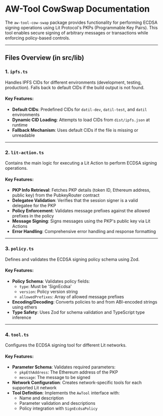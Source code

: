 # AW-Tool CowSwap Documentation

The `aw-tool-cow-swap` package provides functionality for performing ECDSA signing operations using Lit Protocol's PKPs (Programmable Key Pairs). This tool enables secure signing of arbitrary messages or transactions while enforcing policy-based controls.

---

## Files Overview (in src/lib)

### 1. **`ipfs.ts`**
Handles IPFS CIDs for different environments (development, testing, production). Falls back to default CIDs if the build output is not found.

#### Key Features:
- **Default CIDs**: Predefined CIDs for `datil-dev`, `datil-test`, and `datil` environments
- **Dynamic CID Loading**: Attempts to load CIDs from `dist/ipfs.json` at runtime
- **Fallback Mechanism**: Uses default CIDs if the file is missing or unreadable

---

### 2. **`lit-action.ts`**
Contains the main logic for executing a Lit Action to perform ECDSA signing operations.

#### Key Features:
- **PKP Info Retrieval**: Fetches PKP details (token ID, Ethereum address, public key) from the PubkeyRouter contract
- **Delegatee Validation**: Verifies that the session signer is a valid delegatee for the PKP
- **Policy Enforcement**: Validates message prefixes against the allowed prefixes in the policy
- **Message Signing**: Signs messages using the PKP's public key via Lit Actions
- **Error Handling**: Comprehensive error handling and response formatting

---

### 3. **`policy.ts`**
Defines and validates the ECDSA signing policy schema using Zod.

#### Key Features:
- **Policy Schema**: Validates policy fields:
  - `type`: Must be 'SignEcdsa'
  - `version`: Policy version string
  - `allowedPrefixes`: Array of allowed message prefixes
- **Encoding/Decoding**: Converts policies to and from ABI-encoded strings using ethers
- **Type Safety**: Uses Zod for schema validation and TypeScript type inference

---

### 4. **`tool.ts`**
Configures the ECDSA signing tool for different Lit networks.

#### Key Features:
- **Parameter Schema**: Validates required parameters:
  - `pkpEthAddress`: The Ethereum address of the PKP
  - `message`: The message to be signed
- **Network Configuration**: Creates network-specific tools for each supported Lit network
- **Tool Definition**: Implements the `AwTool` interface with:
  - Name and description
  - Parameter validation and descriptions
  - Policy integration with `SignEcdsaPolicy`
